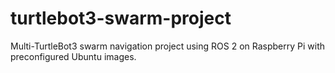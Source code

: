 # turtlebot3-swarm-project
Multi-TurtleBot3 swarm navigation project using ROS 2 on Raspberry Pi with preconfigured Ubuntu images.
